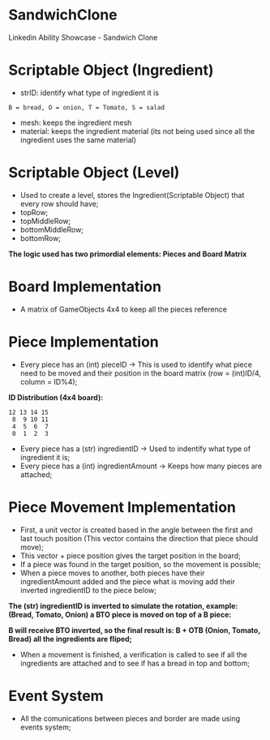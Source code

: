 # SandwichClone
Linkedin Ability Showcase - Sandwich Clone

# Scriptable Object (Ingredient)
- strID: identify what type of ingredient it is
```
B = bread, O = onion, T = Tomato, S = salad
```
- mesh: keeps the ingredient mesh
- material: keeps the ingredient material (its not being used since all the ingredient uses the same material)

# Scriptable Object (Level)
- Used to create a level, stores the Ingredient(Scriptable Object) that every row should have;
- topRow;
- topMiddleRow;
- bottomMiddleRow;
- bottomRow;


**The logic used has two primordial elements: Pieces and Board Matrix**


# Board Implementation
- A matrix of GameObjects 4x4 to keep all the pieces reference

# Piece Implementation
- Every piece has an (int) pieceID -> This is used to identify what piece need to be moved and their position in the board matrix (row = (int)ID/4, column = ID%4);

**ID Distribution (4x4 board):**
```
12 13 14 15
 8  9 10 11
 4  5  6  7
 0  1  2  3
```
- Every piece has a (str) ingredientID -> Used to indentify what type of ingredient it is;
- Every piece has a (int) ingredientAmount -> Keeps how many pieces are attached;

# Piece Movement Implementation
- First, a unit vector is created based in the angle between the first and last touch position (This vector contains the direction that piece should move);
- This vector + piece position gives the target position in the board;
- If a piece was found in the target position, so the movement is possible;
- When a piece moves to another, both pieces have their ingredientAmount added and the piece what is moving add their inverted ingredientID to the piece below;

**The (str) ingredientID is inverted to simulate the rotation, example: (Bread, Tomato, Onion) a BTO piece is moved on top of a B piece:**

**B will receive BTO inverted, so the final result is: B + OTB (Onion, Tomato, Bread) all the ingredients are fliped;**

- When a movement is finished, a verification is called to see if all the ingredients are attached and to see if has a bread in top and bottom;

# Event System
- All the comunications between pieces and border are made using events system;

